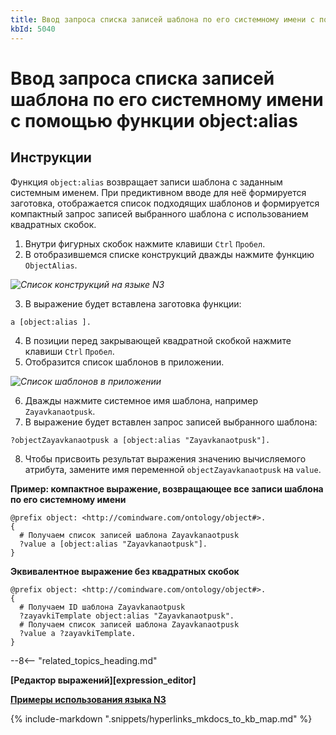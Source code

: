 ```yaml
---
title: Ввод запроса списка записей шаблона по его системному имени с помощью функции object:alias
kbId: 5040
---
```


# Ввод запроса списка записей шаблона по его системному имени с помощью функции object:alias

## Инструкции

Функция `object:alias` возвращает записи шаблона с заданным системным именем. При предиктивном вводе для неё формируется заготовка, отображается список подходящих шаблонов и формируется компактный запрос записей выбранного шаблона с использованием квадратных скобок.

1. Внутри фигурных скобок нажмите клавиши `Ctrl` `Пробел`.
2. В отобразившемся списке конструкций дважды нажмите функцию `ObjectAlias`.

_![Список конструкций на языке N3](https://kb.comindware.ru/assets/n3_editor_square_brackets_autocomplete.png)_

3. В выражение будет вставлена заготовка функции:

```
a [object:alias ].
```

4. В позиции перед закрывающей квадратной скобкой нажмите клавиши `Ctrl` `Пробел`.
5. Отобразится список шаблонов в приложении.

_![Список шаблонов в приложении](https://kb.comindware.ru/assets/n3_editor_square_brackets_templates_autocomplete.png)_

6. Дважды нажмите системное имя шаблона, например `Zayavkanaotpusk`.
7. В выражение будет вставлен запрос записей выбранного шаблона:

```
?objectZayavkanaotpusk a [object:alias "Zayavkanaotpusk"].
```
8. Чтобы присвоить результат выражения значению вычисляемого атрибута, замените имя переменной `objectZayavkanaotpusk` на `value`.

**Пример: компактное выражение, возвращающее все записи шаблона по его системному имени**

```
@prefix object: <http://comindware.com/ontology/object#>.
{
  # Получаем список записей шаблона Zayavkanaotpusk
  ?value a [object:alias "Zayavkanaotpusk"].
}
```

**Эквивалентное выражение без квадратных скобок**

```
@prefix object: <http://comindware.com/ontology/object#>.
{
  # Получаем ID шаблона Zayavkanaotpusk
  ?zayavkiTemplate object:alias "Zayavkanaotpusk".
  # Получаем список записей шаблона Zayavkanaotpusk
  ?value a ?zayavkiTemplate.
}
```

--8<-- "related_topics_heading.md"

**[Редактор выражений][expression_editor]**

**[Примеры использования языка N3](https://kb.comindware.ru/category\.php\?id=877)**

{% include-markdown ".snippets/hyperlinks_mkdocs_to_kb_map.md" %}
